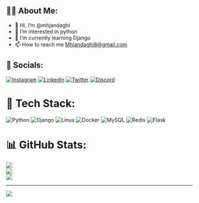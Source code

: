 ## 🧑‍💻 About Me:
- 👋 Hi, I’m @mhjandaghi
- 👀 I’m interested in python
- 🌱 I’m currently learning Django
- 📫 How to reach me Mhjandaghi8@gmail.com

## 📢 Socials:
[![Instagram](https://img.shields.io/badge/Instagram-%23E4405F.svg?logo=Instagram&logoColor=white)](https://instagram.com/mhjandaghi)
[![Linkedin](https://img.shields.io/badge/Linkedin-%231572B6.svg?logo=Linkedin&logoColor=white)](https://Linkedin.com/mhjandaghi)
[![Twitter](https://img.shields.io/badge/Twitter-%2320232a.svg?logo=Twitter&logoColor=white)](https://Twitter.com/mhdi_ld)
[![Discord](https://img.shields.io/badge/Discord-%23593d88.svg?logo=Discord&logoColor=white)](https://Discord.com/843873797647368234)


# 📝 Tech Stack:
![Python](https://img.shields.io/badge/python-%231572B6.svg?style=for-the-badge&logo=Python&logoColor=white) ![Django](https://img.shields.io/badge/Django-%23E34F26.svg?style=for-the-badge&logo=Django&logoColor=white) ![Linux](https://img.shields.io/badge/Linux-hotgreen.svg?style=for-the-badge&logo=Linux&logoColor=white) ![Docker](https://img.shields.io/badge/Docker-%2320232a.svg?style=for-the-badge&logo=Docker&logoColor=%2361DAFB) ![MySQL](https://img.shields.io/badge/MySQL-%23593d88.svg?style=for-the-badge&logo=MySQL&logoColor=white) ![Redis](https://img.shields.io/badge/Redis-%2320232a.svg?style=for-the-badge&logo=Redis&logoColor=%2361DAFB)
![Flask](https://img.shields.io/badge/Flask-brown.svg?style=for-the-badge&logo=Flask&logoColor=white)
# 📊 GitHub Stats:
![](https://github-readme-stats.vercel.app/api?username=mhjandaghi&theme=radical&hide_border=false&include_all_commits=false&count_private=false)<br/>
![](https://github-readme-streak-stats.herokuapp.com/?user=mhjandaghi&theme=radical&hide_border=false)<br/>
![](https://github-readme-stats.vercel.app/api/top-langs/?username=mhjandaghi&theme=radical&hide_border=false&include_all_commits=false&count_private=false&layout=compact)

---
[![](https://visitcount.itsvg.in/api?id=mhjandaghi&icon=0&color=0)](https://visitcount.itsvg.in)

<!-- Proudly created with GPRM ( https://gprm.itsvg.in ) -->
